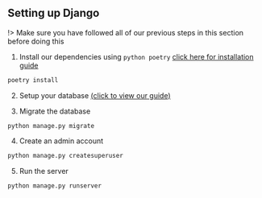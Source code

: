 ## Setting up Django

!> Make sure you have followed all of our previous steps in this section before doing this

1. Install our dependencies
   using `python poetry` [click here for installation guide](https://python-poetry.org/docs/#installing-manually)

```bash
poetry install
```

2. Setup your database [(click to view our guide)](getting-setup_databases.)

3. Migrate the database

```shell
python manage.py migrate
```

4. Create an admin account

```bash
python manage.py createsuperuser
```

5. Run the server

```bash
python manage.py runserver
```